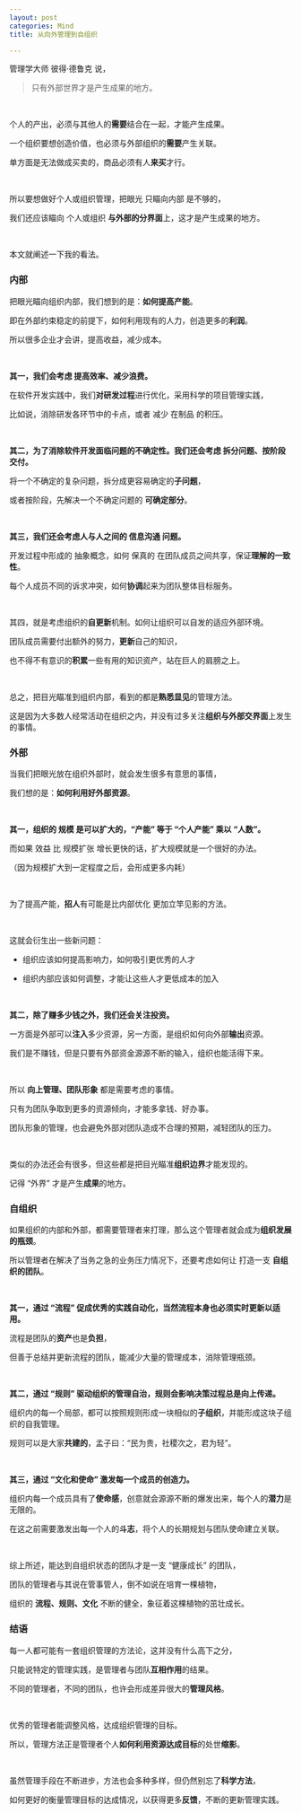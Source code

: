 ```yaml
---
layout: post
categories: Mind
title: 从向外管理到自组织

---
```


管理学大师 彼得·德鲁克 说，

> 只有外部世界才是产生成果的地方。

<br/>

个人的产出，必须与其他人的**需要**结合在一起，才能产生成果。

一个组织要想创造价值，也必须与外部组织的**需要**产生关联。

单方面是无法做成买卖的，商品必须有人**来买**才行。

<br/>

所以要想做好个人或组织管理，把眼光 只瞄向内部 是不够的，

我们还应该瞄向 个人或组织 **与外部的分界面**上，这才是产生成果的地方。

<br/>

本文就阐述一下我的看法。

### 内部

把眼光瞄向组织内部，我们想到的是：**如何提高产能**。

即在外部约束稳定的前提下，如何利用现有的人力，创造更多的**利润**。

所以很多企业才会讲，提高收益，减少成本。

<br/>

**其一，我们会考虑 提高效率、减少浪费。**

在软件开发实践中，我们**对研发过程**进行优化，采用科学的项目管理实践，

比如说，消除研发各环节中的卡点，或者 减少 在制品 的积压。

<br/>

**其二，为了消除软件开发面临问题的不确定性。我们还会考虑 拆分问题、按阶段交付。**

将一个不确定的复杂问题，拆分成更容易确定的**子问题**，

或者按阶段，先解决一个不确定问题的 **可确定部分**。

<br/>

**其三，我们还会考虑人与人之间的 信息沟通 问题。**

开发过程中形成的 抽象概念，如何 保真的 在团队成员之间共享，保证**理解的一致性**。

每个人成员不同的诉求冲突，如何**协调**起来为团队整体目标服务。

<br/>

其四，就是考虑组织的**自更新**机制。如何让组织可以自发的适应外部环境。

团队成员需要付出额外的努力，**更新**自己的知识，

也不得不有意识的**积累**一些有用的知识资产，站在巨人的肩膀之上。

<br/>

总之，把目光瞄准到组织内部，看到的都是**熟悉显见**的管理方法。

这是因为大多数人经常活动在组织之内，并没有过多关注**组织与外部交界面**上发生的事情。

### 外部

当我们把眼光放在组织外部时，就会发生很多有意思的事情，

我们想的是：**如何利用好外部资源**。

<br/>

**其一，组织的 规模 是可以扩大的，“产能” 等于 “个人产能” 乘以 “人数”。**

而如果 效益 比 规模扩张 增长更快的话，扩大规模就是一个很好的办法。

（因为规模扩大到一定程度之后，会形成更多内耗）

<br/>

为了提高产能，**招人**有可能是比内部优化 更加立竿见影的方法。

<br/>

这就会衍生出一些新问题：

+ 组织应该如何提高影响力，如何吸引更优秀的人才

+ 组织内部应该如何调整，才能让这些人才更低成本的加入

<br/>

**其二，除了赚多少钱之外，我们还会关注投资。**

一方面是外部可以**注入**多少资源，另一方面，是组织如何向外部**输出**资源。

我们是不赚钱，但是只要有外部资金源源不断的输入，组织也能活得下来。

<br/>

所以 **向上管理、团队形象** 都是需要考虑的事情。

只有为团队争取到更多的资源倾向，才能多拿钱、好办事。

团队形象的管理，也会避免外部对团队造成不合理的预期，减轻团队的压力。

<br/>

类似的办法还会有很多，但这些都是把目光瞄准**组织边界**才能发现的。

记得 “外界” 才是产生**成果**的地方。

### 自组织

如果组织的内部和外部，都需要管理者来打理，那么这个管理者就会成为**组织发展的瓶颈**。

所以管理者在解决了当务之急的业务压力情况下，还要考虑如何让 打造一支 **自组织的团队**。

<br/>

**其一，通过 “流程” 促成优秀的实践自动化，当然流程本身也必须实时更新以适用。**

流程是团队的**资产**也是**负担**，

但善于总结并更新流程的团队，能减少大量的管理成本，消除管理瓶颈。

<br/>

**其二，通过 “规则” 驱动组织的管理自治，规则会影响决策过程总是向上传递。**

组织内的每一个局部，都可以按照规则形成一块相似的**子组织**，并能形成这块子组织的自我管理。

规则可以是大家**共建的**，孟子曰：“民为贵，社稷次之，君为轻”。

<br/>

**其三，通过 “文化和使命” 激发每一个成员的创造力。**

组织内每一个成员具有了**使命感**，创意就会源源不断的爆发出来，每个人的**潜力**是无限的。

在这之前需要激发出每一个人的**斗志**，将个人的长期规划与团队使命建立关联。

<br/>

综上所述，能达到自组织状态的团队才是一支 “健康成长” 的团队，

团队的管理者与其说在管事管人，倒不如说在培育一棵植物，

组织的 **流程、规则、文化** 不断的健全，象征着这棵植物的茁壮成长。

### 结语

每一人都可能有一套组织管理的方法论，这并没有什么高下之分，

只能说特定的管理实践，是管理者与团队**互相作用**的结果。

不同的管理者，不同的团队，也许会形成差异很大的**管理风格**。

<br/>

优秀的管理者能调整风格，达成组织管理的目标。

所以，管理方法正是管理者个人**如何利用资源达成目标**的处世**缩影**。

<br/>

虽然管理手段在不断进步，方法也会多种多样，但仍然别忘了**科学方法**，

如何更好的衡量管理目标的达成情况，以获得更多**反馈**，不断的更新管理实践。
